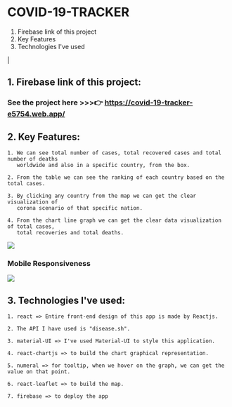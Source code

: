 # COVID-19-TRACKER

1. Firebase link of this project
2. Key Features
3. Technologies I've used
 
|

## 1. Firebase link of this project:  
   ### See the project here >>>👉   https://covid-19-tracker-e5754.web.app/

## 2. Key Features:
    1. We can see total number of cases, total recovered cases and total number of deaths
       worldwide and also in a specific country, from the box.
       
    2. From the table we can see the ranking of each country based on the total cases.
    
    3. By clicking any country from the map we can get the clear visualization of 
       corona scenario of that specific nation.
       
    4. From the chart line graph we can get the clear data visualization of total cases,
       total recoveries and total deaths.
  
  <img src = "GIFs/covid-19-tracker.gif"  > 
  
  ### Mobile Responsiveness
  
  <img src = "GIFs/covid-19-tracker-mobileResponsive.gif"  > 
    
  
## 3. Technologies I've used:
    1. react => Entire front-end design of this app is made by Reactjs.
    
    2. The API I have used is "disease.sh".
    
    3. material-UI => I've used Material-UI to style this application.
    
    4. react-chartjs => to build the chart graphical representation.
    
    5. numeral => for tooltip, when we hover on the graph, we can get the value on that point.
    
    6. react-leaflet => to build the map.
    
    7. firebase => to deploy the app
    
    
  
